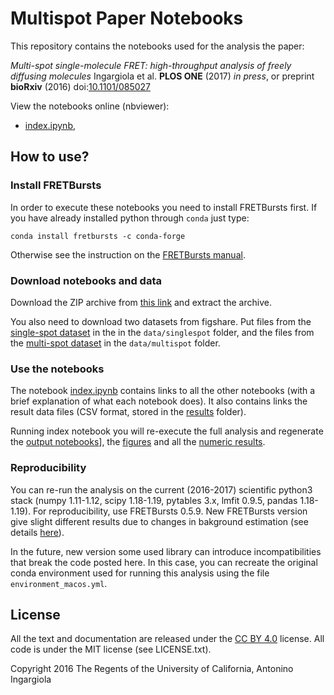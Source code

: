 # Multispot Paper Notebooks

This repository contains the notebooks used for the analysis the paper:

*Multi-spot single-molecule FRET: high-throughput analysis of freely diffusing molecules*
Ingargiola et al. **PLOS ONE** (2017) *in press*, 
or preprint **bioRxiv** (2016) doi:[10.1101/085027](https://doi.org/10.1101/085027)

View the notebooks online (nbviewer):

- [index.ipynb](http://nbviewer.jupyter.org/github/tritemio/multispot_paper/blob/master/index.ipynb),

## How to use?

### Install FRETBursts
In order to execute these notebooks you need to install
FRETBursts first. If you have already installed python through `conda` just type:

    conda install fretbursts -c conda-forge

Otherwise see the instruction on the [FRETBursts manual](http://fretbursts.readthedocs.io/en/latest/getting_started.html).

### Download notebooks and data

Download the ZIP archive from [this link](https://github.com/tritemio/multispot_paper/archive/master.zip)
and extract the archive.

You also need to download two datasets from figshare. Put files from the
[single-spot dataset](https://doi.org/10.6084/m9.figshare.1098961) in the in the `data/singlespot` folder,
and the files from the [multi-spot dataset](https://doi.org/10.6084/m9.figshare.1098962)
in the `data/multispot` folder.

### Use the notebooks

The notebook [index.ipynb](http://nbviewer.jupyter.org/github/tritemio/multispot_paper/blob/master/index.ipynb) contains links
to all the other notebooks (with a brief explanation of what each notebook does).
It also contains links the result data files (CSV format, stored in the [results](results) folder).

Running index notebook you will re-execute the full analysis and regenerate the
[output notebooks](out_notebooks)], the [figures](figures) and all the
[numeric results](results).

### Reproducibility
You can re-run the analysis on the current (2016-2017) scientific python3 stack
(numpy 1.11-1.12, scipy 1.18-1.19, pytables 3.x, lmfit 0.9.5, pandas 1.18-1.19).
For reproducibility, use FRETBursts 0.5.9. New FRETBursts version give slight different
results due to changes in bakground estimation 
(see details [here](http://fretbursts.readthedocs.io/en/latest/releasenotes.html#backward-incompatible-changes)).

In the future, new version some used library can introduce incompatibilities that break the code
posted here. In this case, you can recreate the original conda environment used for running this
analysis using the file `environment_macos.yml`.

## License

All the text and documentation are released under the
[CC BY 4.0](https://creativecommons.org/licenses/by/4.0/) license.
All code is under the MIT license (see LICENSE.txt).

Copyright 2016 The Regents of the University of California, Antonino Ingargiola
